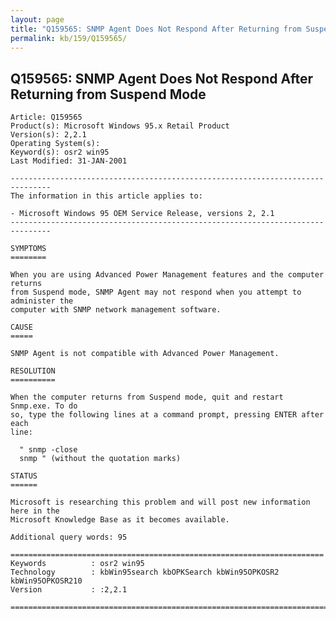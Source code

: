 ```yaml
---
layout: page
title: "Q159565: SNMP Agent Does Not Respond After Returning from Suspend Mode"
permalink: kb/159/Q159565/
---
```


## Q159565: SNMP Agent Does Not Respond After Returning from Suspend Mode

	Article: Q159565
	Product(s): Microsoft Windows 95.x Retail Product
	Version(s): 2,2.1
	Operating System(s): 
	Keyword(s): osr2 win95
	Last Modified: 31-JAN-2001
	
	-------------------------------------------------------------------------------
	The information in this article applies to:
	
	- Microsoft Windows 95 OEM Service Release, versions 2, 2.1 
	-------------------------------------------------------------------------------
	
	SYMPTOMS
	========
	
	When you are using Advanced Power Management features and the computer returns
	from Suspend mode, SNMP Agent may not respond when you attempt to administer the
	computer with SNMP network management software.
	
	CAUSE
	=====
	
	SNMP Agent is not compatible with Advanced Power Management.
	
	RESOLUTION
	==========
	
	When the computer returns from Suspend mode, quit and restart Snmp.exe. To do
	so, type the following lines at a command prompt, pressing ENTER after each
	line:
	
	  " snmp -close
	  snmp " (without the quotation marks)
	
	STATUS
	======
	
	Microsoft is researching this problem and will post new information here in the
	Microsoft Knowledge Base as it becomes available.
	
	Additional query words: 95
	
	======================================================================
	Keywords          : osr2 win95 
	Technology        : kbWin95search kbOPKSearch kbWin95OPKOSR2 kbWin95OPKOSR210
	Version           : :2,2.1
	
	=============================================================================
	
